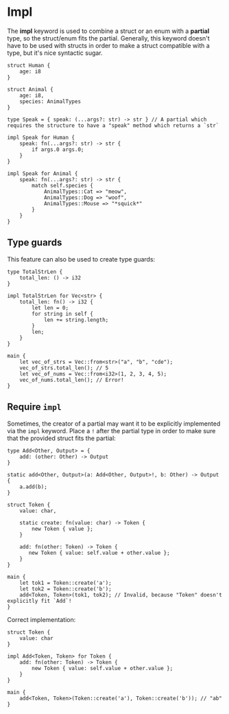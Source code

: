 
# Impl

The **impl** keyword is used to combine a struct or an enum with a **partial** type, so the struct/enum fits the partial. Generally, this keyword doesn't have to be used with structs in order to make a struct compatible with a type, but it's nice syntactic sugar. 

```
struct Human {
    age: i8
}

struct Animal {
    age: i8,
    species: AnimalTypes
}

type Speak = { speak: (...args?: str) -> str } // A partial which requires the structure to have a "speak" method which returns a `str`

impl Speak for Human {
    speak: fn(...args?: str) -> str {
        if args.0 args.0;
    }
}

impl Speak for Animal {
    speak: fn(...args?: str) -> str {
        match self.species {
            AnimalTypes::Cat => "meow",
            AnimalTypes::Dog => "woof",
            AnimalTypes::Mouse => "*squick*"
        }
    }
}

```

## Type guards

This feature can also be used to create type guards:

```
type TotalStrLen {
    total_len: () -> i32
}

impl TotalStrLen for Vec<str> {
    total_len: fn() -> i32 {
        let len = 0;
        for string in self {
            len += string.length;
        }
        len;
    }
}

main {
    let vec_of_strs = Vec::from<str>("a", "b", "cde");
    vec_of_strs.total_len(); // 5
    let vec_of_nums = Vec::from<i32>(1, 2, 3, 4, 5);
    vec_of_nums.total_len(); // Error!
}
```

## Require `impl`

Sometimes, the creator of a partial may want it to be explicitly implemented via the `impl` keyword. Place a `!` after the partial type in order to make sure that the provided struct fits the partial:

```
type Add<Other, Output> = {
    add: (other: Other) -> Output
}

static add<Other, Output>(a: Add<Other, Output>!, b: Other) -> Output {
    a.add(b);
}

struct Token {
    value: char,

    static create: fn(value: char) -> Token {
        new Token { value };
    }

    add: fn(other: Token) -> Token {
       new Token { value: self.value + other.value };
    }
}

main {
    let tok1 = Token::create('a');
    let tok2 = Token::create('b');
    add<Token, Token>(tok1, tok2); // Invalid, because "Token" doesn't explicitly fit `Add`!
}
```

Correct implementation:

```
struct Token {
    value: char
}

impl Add<Token, Token> for Token {
    add: fn(other: Token) -> Token {
        new Token { value: self.value + other.value };
    }
}

main {
    add<Token, Token>(Token::create('a'), Token::create('b')); // "ab"
}
```